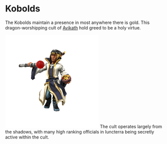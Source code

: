 # Kobolds
The Kobolds maintain a presence in most anywhere there is gold. This dragon-worshipping cult of [Avikath](../cosmology/daemons/malefices/avikath) hold greed to be a holy virtue.

![](kobold.png)
The cult operates largely from the shadows, with many high ranking officials in Iuncterra being secretly active within the cult.